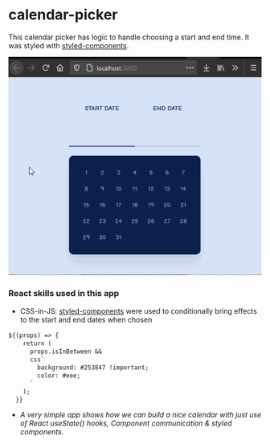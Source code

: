 # calendar-picker

This calendar picker has logic to handle choosing a start and end time. It was styled with [styled-components](https://styled-components.com/).

![Alt Text](https://github.com/venky4c/calendar-picker/blob/master/dist/src/CalendarPicker.gif)

### React skills used in this app

- CSS-in-JS: [styled-components](https://github.com/venky4c/calendar-picker/blob/master/dist/src/App.js) were used to conditionally bring effects to the start and end dates when chosen
```javasript
${(props) => {
    return (
      props.isInBetween &&
      css`
        background: #253847 !important;
        color: #eee;
      `
    );
  }}
```
- *A very simple app shows how we can build a nice calendar with just use of React useState() hooks, Component communication & styled components.* 

